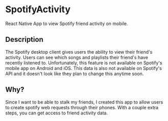 # SpotifyActivity
React Native App to view Spotify friend activity on mobile.

## Description
The Spotify desktop client gives users the ability to view their friend's activity. Users can see which songs and playlists their friend's have recently listened to. 
Unfortunately, this feature is not available on Spotify's mobile app on Android and iOS. This data is also not available on Spotify's API and it doesn't look like they 
plan to change this anytime soon. 

## Why?
Since I want to be able to stalk my friends, I created this app to allow users to create spotify web requests through their phones. With a couple extra steps, 
you can get access to friend activity data.
